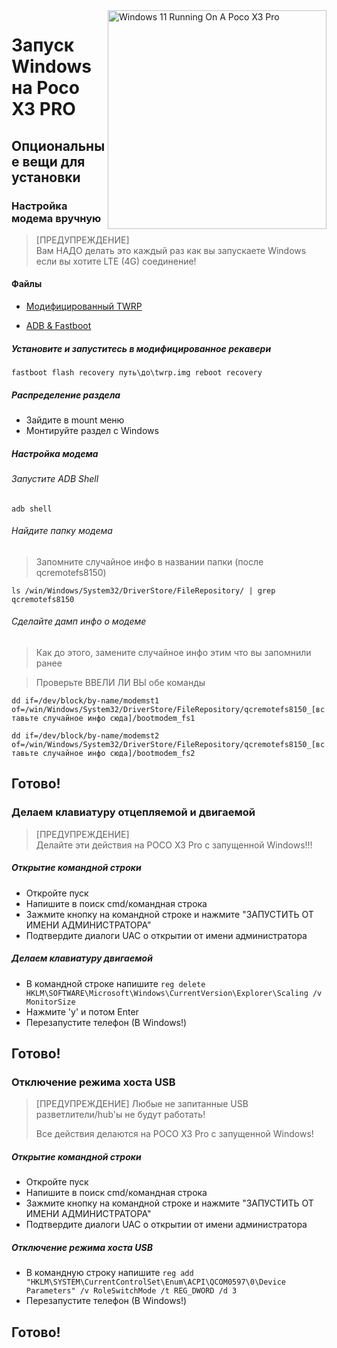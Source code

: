 <img align="right" src="https://github.com/woa-vayu/src_vayu_windows/blob/main/2Poco X3 Pro Windows.png" width="350" alt="Windows 11 Running On A Poco X3 Pro">


# Запуск Windows на Poco X3 PRO

## Опциональные вещи для установки


### Настройка модема вручную

> [ПРЕДУПРЕЖДЕНИЕ]  
> Вам НАДО делать это каждый раз как вы запускаете Windows если вы хотите LTE (4G) соединение!

#### Файлы

- [Модифицированный TWRP](https://github.com/woa-vayu/Port-Windows-11-POCO-X3-Pro/releases/tag/Recoveries)

- [ADB & Fastboot](https://developer.android.com/studio/releases/platform-tools)

##### Установите и запуститесь в модифицированное рекавери

```fastboot flash recovery путь\до\twrp.img reboot recovery```

##### Распределение раздела

- Зайдите в mount меню
- Монтируйте раздел с Windows

##### Настройка модема

###### Запустите ADB Shell

```adb shell```

###### Найдите папку модема

> Запомните случайное инфо в названии папки (после qcremotefs8150)

```ls /win/Windows/System32/DriverStore/FileRepository/ | grep qcremotefs8150```

###### Сделайте дамп инфо о модеме

> Как до этого, замените случайное инфо этим что вы запомнили ранее

> Проверьте ВВЕЛИ ЛИ ВЫ обе команды

```dd if=/dev/block/by-name/modemst1 of=/win/Windows/System32/DriverStore/FileRepository/qcremotefs8150_[вставьте случайное инфо сюда]/bootmodem_fs1```

```dd if=/dev/block/by-name/modemst2 of=/win/Windows/System32/DriverStore/FileRepository/qcremotefs8150_[вставьте случайное инфо сюда]/bootmodem_fs2```

## Готово!




### Делаем клавиатуру отцепляемой и двигаемой

> [ПРЕДУПРЕЖДЕНИЕ]  
> Делайте эти действия на POCO X3 Pro с запущенной Windows!!!

##### Открытие командной строки

- Откройте пуск
- Напишите в поиск cmd/командная строка
- Зажмите кнопку на командной строке и нажмите "ЗАПУСТИТЬ ОТ ИМЕНИ АДМИНИСТРАТОРА"
- Подтвердите диалоги UAC о открытии от имени администратора

##### Делаем клавиатуру двигаемой

- В командной строке напишите ```reg delete HKLM\SOFTWARE\Microsoft\Windows\CurrentVersion\Explorer\Scaling /v MonitorSize```
- Нажмите 'y' и потом Enter
- Перезапустите телефон (В Windows!)

## Готово!




### Отключение режима хоста USB

> [ПРЕДУПРЕЖДЕНИЕ]
>  Любые не запитанные USB разветлители/hub'ы не будут работать!
>
> Все действия делаются на POCO X3 Pro с запущенной Windows!

##### Открытие командной строки

- Откройте пуск
- Напишите в поиск cmd/командная строка
- Зажмите кнопку на командной строке и нажмите "ЗАПУСТИТЬ ОТ ИМЕНИ АДМИНИСТРАТОРА"
- Подтвердите диалоги UAC о открытии от имени администратора

##### Отключение режима хоста USB

- В командную строку напишите ```reg add "HKLM\SYSTEM\CurrentControlSet\Enum\ACPI\QCOM0597\0\Device Parameters" /v RoleSwitchMode /t REG_DWORD /d 3```
- Перезапустите телефон (В Windows!)

## Готово!
